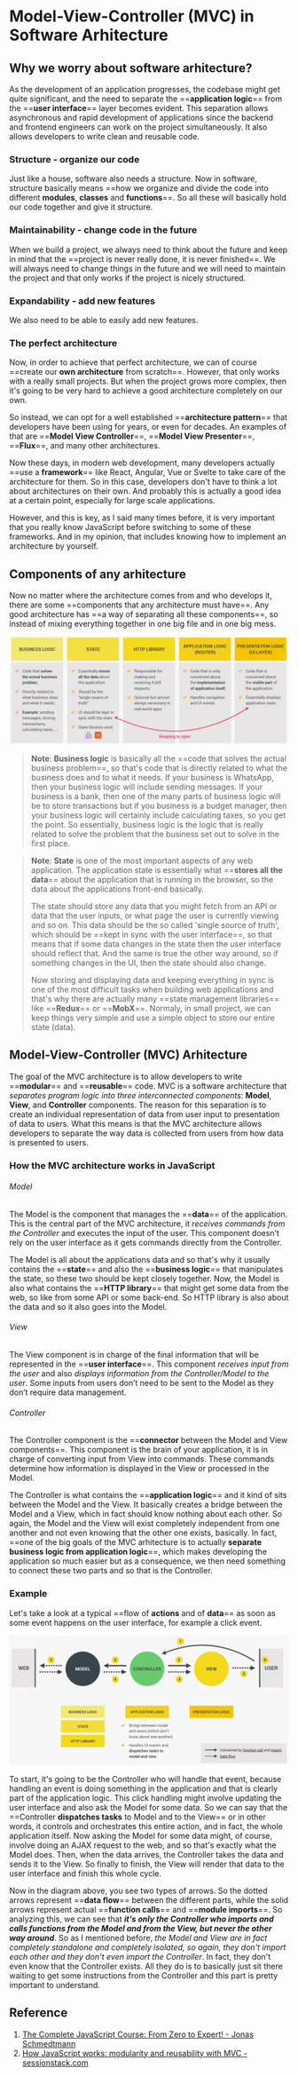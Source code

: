 # Model-View-Controller (MVC) in Software Arhitecture

## Why we worry about software arhitecture?

As the development of an application progresses, the codebase might get quite significant, and the need to separate the ==**application logic**== from the ==**user interface**== layer becomes evident. This separation allows asynchronous and rapid development of applications since the backend and frontend engineers can work on the project simultaneously. It also allows developers to write clean and reusable code.

### **Structure** - organize our code

Just like a house, software also needs a structure. Now in software, structure basically means ==how we organize and divide the code into different **modules**, **classes** and **functions**==. So all these will basically hold our code together and give it structure.

### **Maintainability** - change code in the future

When we build a project, we always need to think about the future and keep in mind that the ==project is never really done, it is never finished==. We will always need to change things in the future and we will need to maintain the project and that only works if the project is nicely structured.

### **Expandability** - add new features

We also need to be able to easily add new features.

### The perfect architecture

Now, in order to achieve that perfect architecture, we can of course ==create our **own architecture** from scratch==. However, that only works with a really small projects. But when the project grows more complex, then it's going to be very hard to achieve a good architecture completely on our own.

So instead, we can opt for a well established ==**architecture pattern**== that developers have been using for years, or even for decades. An examples of that are ==**Model View Controller**==, ==**Model View Presenter**==, ==**Flux**==, and many other architectures.

Now these days, in modern web development, many developers actually ==use a **framework**== like React, Angular, Vue or Svelte to take care of the architecture for them. So in this case, developers don't have to think a lot about architectures on their own. And probably this is actually a good idea at a certain point, especially for large scale applications.

However, and this is key, as I said many times before, it is very important that you really know JavaScript before switching to some of these frameworks. And in my opinion, that includes knowing how to implement an architecture by yourself.

## Components of any arhitecture

Now no matter where the architecture comes from and who develops it, there are some ==components that any architecture must have==. Any good architecture has ==a way of separating all these components==, so instead of mixing everything together in one big file and in one big mess.

![arhitecture_components](../../img/arhitecture_components.jpg)

> **Note**: **Business logic** is basically all the ==code that solves the actual business problem==, so that's code that is directly related to what the business does and to what it needs. If your business is WhatsApp, then your business logic will include sending messages. If your business is a bank, then one of the many parts of business logic will be to store transactions but if you business is a budget manager, then your business logic will certainly include calculating taxes, so you get the point. So essentially, business logic is the logic that is really related to solve the problem that the business set out to solve in the first place.

> **Note**: **State** is one of the most important aspects of any web application. The application state is essentially what ==**stores all the data**== about the application that is running in the browser, so the data about the applications front-end basically.
>
> The state should store any data that you might fetch from an API or data that the user inputs, or what page the user is currently viewing and so on. This data should be the so called 'single source of truth', which should be ==kept in sync with the user interface==, so that means that if some data changes in the state then the user interface should reflect that. And the same is true the other way around, so if something changes in the UI, then the state should also change.
>
> Now storing and displaying data and keeping everything in sync is one of the most difficult tasks when building web applications and that's why there are actually many ==state management libraries== like ==**Redux**== or ==**MobX**==. Normaly, in small project, we can keep things very simple and use a simple object to store our entire state (data).

## Model-View-Controller (MVC) Arhitecture

The goal of the MVC architecture is to allow developers to write ==**modular**== and ==**reusable**== code. MVC is a software architecture that _separates program logic into three interconnected components_: **Model**, **View**, and **Controller** components. The reason for this separation is to create an individual representation of data from user input to presentation of data to users. What this means is that the MVC architecture allows developers to separate the way data is collected from users from how data is presented to users.

### How the MVC architecture works in JavaScript

###### Model

The Model is the component that manages the ==**data**== of the application. This is the central part of the MVC architecture, it _receives commands from the Controller_ and executes the input of the user. This component doesn’t rely on the user interface as it gets commands directly from the Controller.

The Model is all about the applications data and so that's why it usually contains the ==**state**== and also the ==**business logic**== that manipulates the state, so these two should be kept closely together. Now, the Model is also what contains the ==**HTTP library**== that might get some data from the web, so like from some API or some back-end. So HTTP library is also about the data and so it also goes into the Model.

###### View

The View component is in charge of the final information that will be represented in the ==**user interface**==. This component _receives input from the user_ and also _displays information from the Controller/Model to the user_. Some inputs from users don’t need to be sent to the Model as they don’t require data management.

###### Controller

The Controller component is the ==**connector** between the Model and View components==. This component is the brain of your application, it is in charge of converting input from View into commands. These commands determine how information is displayed in the View or processed in the Model.

The Controller is what contains the ==**application logic**== and it kind of sits between the Model and the View. It basically creates a bridge between the Model and a View, which in fact should know nothing about each other. So again, the Model and the View will exist completely independent from one another and not even knowing that the other one exists, basically.
In fact, ==one of the big goals of the MVC arhitecture is to actually **separate business logic from application logic**==, which makes developing the application so much easier but as a consequence, we then need something to connect these two parts and so that is the Controller.

### Example

Let's take a look at a typical ==flow of **actions** and of **data**== as soon as some event happens on the user interface, for example a click event.

![mvc_arhitecture](../../img/mvc_arhitecture.jpg)

To start, it's going to be the Controller who will handle that event, because handling an event is doing something in the application and that is clearly part of the application logic.
This click handling might involve updating the user interface and also ask the Model for some data. So we can say that the ==Controller **dispatches tasks** to Model and to the View== or in other words, it controls and orchestrates this entire action, and in fact, the whole application itself.
Now asking the Model for some data might, of course, involve doing an AJAX request to the web, and so that's exactly what the Model does. Then, when the data arrives, the Controller takes the data and sends it to the View. So finally to finish, the View will render that data to the user interface and finish this whole cycle.

Now in the diagram above, you see two types of arrows. So the dotted arrows represent ==**data flow**== between the different parts, while the solid arrows represent actual ==**function calls**== and ==**module imports**==. So analyzing this, we can see that **_it's only the Controller who imports and calls functions from the Model and from the View, but never the other way around_**.
So as I mentioned before, _the Model and View are in fact completely standalone and completely isolated, so again, they don't import each other and they don't even import the Controller_. In fact, they don't even know that the Controller exists. All they do is to basically just sit there waiting to get some instructions from the Controller and this part is pretty important to understand.

## Reference

1. [The Complete JavaScript Course: From Zero to Expert! - Jonas Schmedtmann](https://www.udemy.com/course/the-complete-javascript-course/)
2. [How JavaScript works: modularity and reusability with MVC - sessionstack.com](https://blog.sessionstack.com/how-javascript-works-writing-modular-and-reusable-code-with-mvc-16c65cbd9f64)
